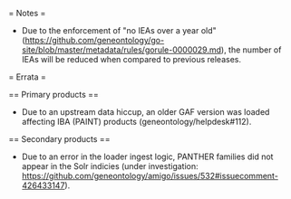 
= Notes =

* Due to the enforcement of "no IEAs over a year old" (https://github.com/geneontology/go-site/blob/master/metadata/rules/gorule-0000029.md), the number of IEAs will be reduced when compared to previous releases.

= Errata =

== Primary products ==

* Due to an upstream data hiccup, an older GAF version was loaded affecting IBA (PAINT) products (geneontology/helpdesk#112).

== Secondary products ==

* Due to an error in the loader ingest logic, PANTHER families did not appear in the Solr indicies (under investigation: https://github.com/geneontology/amigo/issues/532#issuecomment-426433147).
